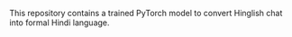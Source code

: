 This repository contains a trained PyTorch model to convert Hinglish chat into formal Hindi language.
